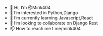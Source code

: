 - 👋 Hi, I’m @Mirik404
- 👀 I’m interested in Python,Django
- 🌱 I’m currently learning Javascript,React
- 💞️ I’m looking to collaborate on Django Rest
- 📫 How to reach me t.me/mirik404

<!---
Mirik404/Mirik404 is a ✨ special ✨ repository because its `README.md` (this file) appears on your GitHub profile.
You can click the Preview link to take a look at your changes.
--->
